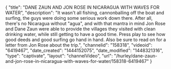 {
    "title": "DANE ZAUN AND JON ROSE IN NICARAGUA WITH WAVES FOR WATER",
    "description": "It wasn't all fishing, cannonballing off the boat and surfing, the guys were doing some serious work down there. After all, there's no Nicaragua without \"agua\", and with that mantra in mind Jon Rose and Dane Zaun were able to provide the villages they visited with clean drinking water, while still getting to have a good time. Press play to see how good deeds and good surfing go hand in hand. Also be sure to read on for a letter from Jon Rose about the trip.",
    "channelid": "158318",
    "videoid": "6419467",
    "date_created": "1444152075",
    "date_modified": "1448321316",
    "type": "captivate",
    "layout": "channelVideo",
    "url": "\/hurley\/dane-zaun-and-jon-rose-in-nicaragua-with-waves-for-water\/158318-6419467"
}